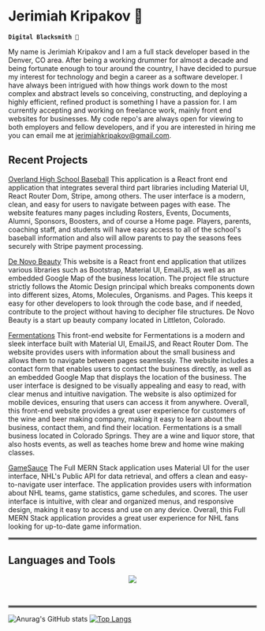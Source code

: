 # Jerimiah Kripakov 🥁

**`Digital Blacksmith 🔨`**

My name is Jerimiah Kripakov and I am a full stack developer based in the Denver, CO area. After being a working drummer for almost a decade and being fortunate enough to tour around the country, I have decided to pursue my interest for technology and begin a career as a software developer. I have always been intrigued with how things work down to the most complex and abstract levels so conceiving, constructing, and deploying a highly efficient, refined product is something I have a passion for. I am currently accepting and working on freelance work, mainly front end websites for businesses. My code repo's are always open for viewing to both employers and fellow developers, and if you are interested in hiring me you can email me at jerimiahkripakov@gmail.com.

## Recent Projects
[Overland High School Baseball](https://overlandbaseball.com/)
This application is a React front end application that integrates several third part libraries including Material UI, React Router Dom, Stripe, among others. The user interface is a modern, clean, and easy for users to navigate between pages with ease. The website features many pages including Rosters, Events, Documents, Alumni, Sponsors, Boosters, and of course a Home page. Players, parents, coaching staff, and students will have easy access to all of the school's baseball information and also will allow parents to pay the seasons fees securely with Stripe payment processing.

[De Novo Beauty](https://denovobeautyllc.com/)
This website is a React front end application that utilizes various libraries such as Bootstrap, Material UI, EmailJS, as well as an embedded Google Map of the business location. The project file structure strictly follows the Atomic Design principal which breaks components down into different sizes, Atoms, Molecules, Organisms. and Pages. This keeps it easy for other developers to look through the code base, and if needed, contribute to the project without having to decipher file structures.
De Novo Beauty is a start up beauty company located in Littleton, Colorado.

[Fermentations](https://fermentationsdemo.netlify.app/)
This front-end website for Fermentations is a modern and sleek interface built with Material UI, EmailJS, and React Router Dom. The website provides users with information about the small business and allows them to navigate between pages seamlessly. The website includes a contact form that enables users to contact the business directly, as well as an embedded Google Map that displays the location of the business. The user interface is designed to be visually appealing and easy to read, with clear menus and intuitive navigation. The website is also optimized for mobile devices, ensuring that users can access it from anywhere. Overall, this front-end website provides a great user experience for customers of the wine and beer making company, making it easy to learn about the business, contact them, and find their location.
Fermentations is a small business located in Colorado Springs. They are a wine and liquor store, that also hosts events, as well as teaches home brew and home wine making classes.

[GameSauce](https://gamesauce.netlify.app/)
The Full MERN Stack application uses Material UI for the user interface, NHL's Public API for data retrieval, and offers a clean and easy-to-navigate user interface. The application provides users with information about NHL teams, game statistics, game schedules, and scores. The user interface is intuitive, with clear and organized menus, and responsive design, making it easy to access and use on any device. Overall, this Full MERN Stack application provides a great user experience for NHL fans looking for up-to-date game information.


<hr style="border:2px solid gray">

## Languages and Tools
<p align="center">
  <a href="https://skillicons.dev">
    <img src="https://skillicons.dev/icons?i=js,ts,html,css,sass,react,graphql,express,nodejs,mysql,mongodb,git,github,heroku,netlify,materialui,jquery,threejs,vscode,blender,ableton" />
  </a>
</p>

<br>
<hr style="border:2px solid gray">

![Anurag's GitHub stats](https://github-readme-stats.vercel.app/api?username=JerimiahK&show_icons=true&theme=radical)
[![Top Langs](https://github-readme-stats.vercel.app/api/top-langs/?username=JerimiahK&layout=compact)](https://github.com/anuraghazra/github-readme-stats)

          
